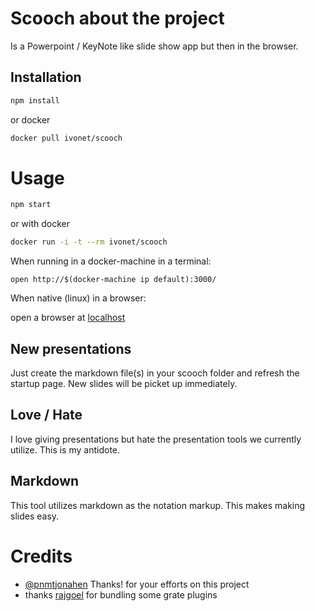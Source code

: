 # Scooch about the project

Is a Powerpoint / KeyNote like slide show app but then in the browser.

## Installation

```bash
npm install
```

or docker

```sh
docker pull ivonet/scooch
```

# Usage

```bash
npm start
```

or with docker

```sh
docker run -i -t --rm ivonet/scooch
```

When running in a docker-machine in a terminal:

`open http://$(docker-machine ip default):3000/`

When native (linux) in a browser:

open a browser at [localhost](http://localhost:3000)

## New presentations

Just create the markdown file(s) in your scooch folder and refresh the startup page.
New slides will be picket up immediately.

## Love / Hate

I love giving presentations but hate the presentation tools we currently utilize.
This is my antidote.

## Markdown

This tool utilizes markdown as the notation markup.
This makes making slides easy.

# Credits

* [@pnmtjonahen](https://github.com/pnmtjonahen) Thanks! for your efforts on this project
* thanks [rajgoel](https://github.com/rajgoel/reveal.js-plugins) for bundling some grate plugins


